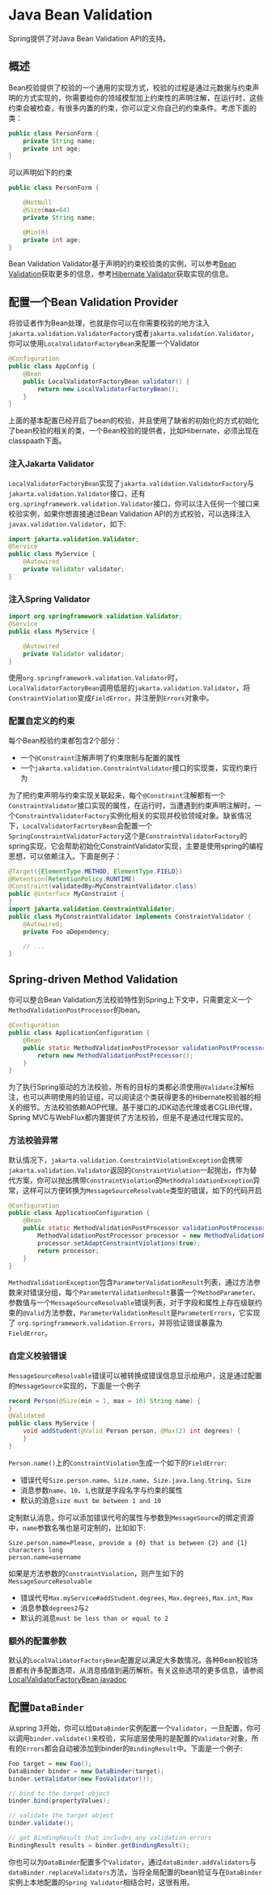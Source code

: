 # Java Bean Validation
Spring提供了对Java Bean Validation API的支持。
## 概述
Bean校验提供了校验的一个通用的实现方式，校验的过程是通过元数据与约束声明的方式实现的，你需要给你的领域模型加上约束性的声明注解，在运行时，这些约束会被检查，有很多内置的约束，你可以定义你自己的约束条件。考虑下面的类：
```java
public class PersonForm {
	private String name;
	private int age;
}
```
可以声明如下的约束
```java
public class PersonForm {

	@NotNull
	@Size(max=64)
	private String name;

	@Min(0)
	private int age;
}
```
Bean Validation Validator基于声明的约束校验类的实例，可以参考[Bean Validation](https://beanvalidation.org/)获取更多的信息，参考[Hibernate Validator](https://hibernate.org/validator/)获取实现的信息。
## 配置一个Bean Validation Provider
将验证者作为Bean处理，也就是你可以在你需要校验的地方注入`jakarta.validation.ValidatorFactory`或者`jakarta.validation.Validator`，你可以使用`LocalValidatorFactoryBean`来配置一个Validator
```java
@Configuration
public class AppConfig {
	@Bean
	public LocalValidatorFactoryBean validator() {
		return new LocalValidatorFactoryBean();
	}
}
```
上面的基本配置已经开启了bean的校验，并且使用了缺省的初始化的方式初始化了bean校验的相关的类，一个Bean校验的提供者，比如Hibernate，必须出现在classpaath下面。
### 注入Jakarta Validator
`LocalValidatorFactoryBean`实现了`jakarta.validation.ValidatorFactory`与`jakarta.validation.Validator`接口，还有`org.springframework.validation.Validator`接口，你可以注入任何一个接口来校验实例，如果你想直接通过Bean Validation API的方式校验，可以选择注入`javax.validation.Validator`，如下:
```java
import jakarta.validation.Validator;
@Service
public class MyService {
	@Autowired
	private Validator validator;
}
```
### 注入Spring Validator
```java
import org.springframework.validation.Validator;
@Service
public class MyService {

	@Autowired
	private Validator validator;
}
```
使用`org.springframework.validation.Validator`时，`LocalValidatorFactoryBean`调用低层的`jakarta.validation.Validator`，将`ConstraintViolation`变成`FieldError`，并注册到`Errors`对象中。
### 配置自定义的约束
每个Bean校验约束都包含2个部分：
- 一个`@Constraint`注解声明了约束限制与配置的属性
- 一个`jakarta.validation.ConstraintValidator`接口的实现类，实现约束行为

为了把约束声明与约束实现关联起来，每个`@Constraint`注解都有一个`ConstraintValidator`接口实现的属性，在运行时，当遭遇到约束声明注解时，一个`ConstraintValidatorFactory`实例化相关的实现并校验领域对象。缺省情况下，`LocalValidatorFacrtoryBean`会配置一个`SpringConstraintValidatorFactory`这个是`ConstraintValidatorFactory`的spring实现，它会帮助初始化ConstraintValidator实现，主要是使用spring的编程思想，可以依赖注入。下面是例子：
```java
@Target({ElementType.METHOD, ElementType.FIELD})
@Retention(RetentionPolicy.RUNTIME)
@Constraint(validatedBy=MyConstraintValidator.class)
public @interface MyConstraint {
}
import jakarta.validation.ConstraintValidator;
public class MyConstraintValidator implements ConstraintValidator {
	@Autowired;
	private Foo aDependency;

	// ...
}
```
## Spring-driven Method Validation
你可以整合Bean Validation方法校验特性到Spring上下文中，只需要定义一个`MethodValidationPostProcessor`的bean。
```java
@Configuration
public class ApplicationConfiguration {
	@Bean
	public static MethodValidationPostProcessor validationPostProcessor() {
		return new MethodValidationPostProcessor();
	}
}
```
为了执行Spring驱动的方法校验，所有的目标的类都必须使用`@Validate`注解标注，也可以声明使用的验证组，可以阅读这个类获得更多的Hibernate校验器的相关的细节。方法校验依赖AOP代理。基于接口的JDK动态代理或者CGLIB代理，Spring MVC与WebFlux都内置提供了方法校验，但是不是通过代理实现的。
### 方法校验异常
默认情况下，`jakarta.validation.ConstraintViolationException`会携带`jakarta.validation.Validator`返回的`ConstraintViolation`一起抛出，作为替代方案，你可以抛出携带`ConstraintViolation`的`MethodValidationException`异常，这样可以方便转换为`MessageSourceResolvable`类型的错误，如下的代码开启
```java
@Configuration
public class ApplicationConfiguration {
	@Bean
	public static MethodValidationPostProcessor validationPostProcessor() {
		MethodValidationPostProcessor processor = new MethodValidationPostProcessor();
		processor.setAdaptConstraintViolations(true);
		return processor;
	}
}
```
`MethodValidationException`包含`ParameterValidationResult`列表，通过方法参数来对错误分组，每个`ParameterValidationResult`暴露一个`MethodParameter`、参数值与一个`MessageSourceResolvable`错误列表，对于字段和属性上存在级联约束的`@Valid`方法参数，`ParameterValidationResult`是`ParameterErrors`，它实现了 `org.springframework.validation.Errors`，并将验证错误暴露为`FieldError`。
### 自定义校验错误
`MessageSourceResolvable`错误可以被转换成错误信息显示给用户，这是通过配置的`MessageSource`实现的，下面是一个例子
```java
record Person(@Size(min = 1, max = 10) String name) {
}
@Validated
public class MyService {
	void addStudent(@Valid Person person, @Max(2) int degrees) {
	}
}
```
`Person.name()`上的`ConstraintViolation`生成一个如下的`FieldError`:
- 错误代号`Size.person.name`、`Size.name`、`Size.java.lang.String`、`Size`
- 消息参数`name`、`10`、`1`,也就是字段名字与约束的属性
- 默认的消息`size must be between 1 and 10`

定制默认消息，你可以添加错误代号的属性与参数到`MessageSource`的绑定资源中，`name`参数名嘴也是可定制的，比如如下:
```
Size.person.name=Please, provide a {0} that is between {2} and {1} characters long
person.name=username
```
如果是方法参数的`ConstraintViolation`，则产生如下的`MessageSourceResolvable`
- 错误代号`Max.myService#addStudent.degrees`, `Max.degrees`, `Max.int`, `Max`
- 消息参数`degrees2`与`2`
- 默认的消息`must be less than or equal to 2`

### 额外的配置参数
默认的`LocalValidatorFactoryBean`配置足以满足大多数情况。各种Bean校验场景都有许多配置选项，从消息插值到遍历解析。有关这些选项的更多信息，请参阅 [LocalValidatorFactoryBean javadoc](https://docs.spring.io/spring-framework/docs/6.2.0/javadoc-api/org/springframework/validation/beanvalidation/LocalValidatorFactoryBean.html)
## 配置`DataBinder`
从spring 3开始，你可以给`DataBinder`实例配置一个`Validator`，一旦配置，你可以调用`binder.validate()`来校验，实际底层使用的是配置的`Validator`对象，所有的`Errors`都会自动被添加到binder的`BindingResult`中。下面是一个例子:
```java
Foo target = new Foo();
DataBinder binder = new DataBinder(target);
binder.setValidator(new FooValidator());

// bind to the target object
binder.bind(propertyValues);

// validate the target object
binder.validate();

// get BindingResult that includes any validation errors
BindingResult results = binder.getBindingResult();
```
你也可以为`DataBinder`配置多个`Validator`，通过`dataBinder.addValidators`与`dataBinder.replaceValidators`方法，当将全局配置的bean验证与在`DataBinder`实例上本地配置的`Spring Validator`相结合时，这很有用。